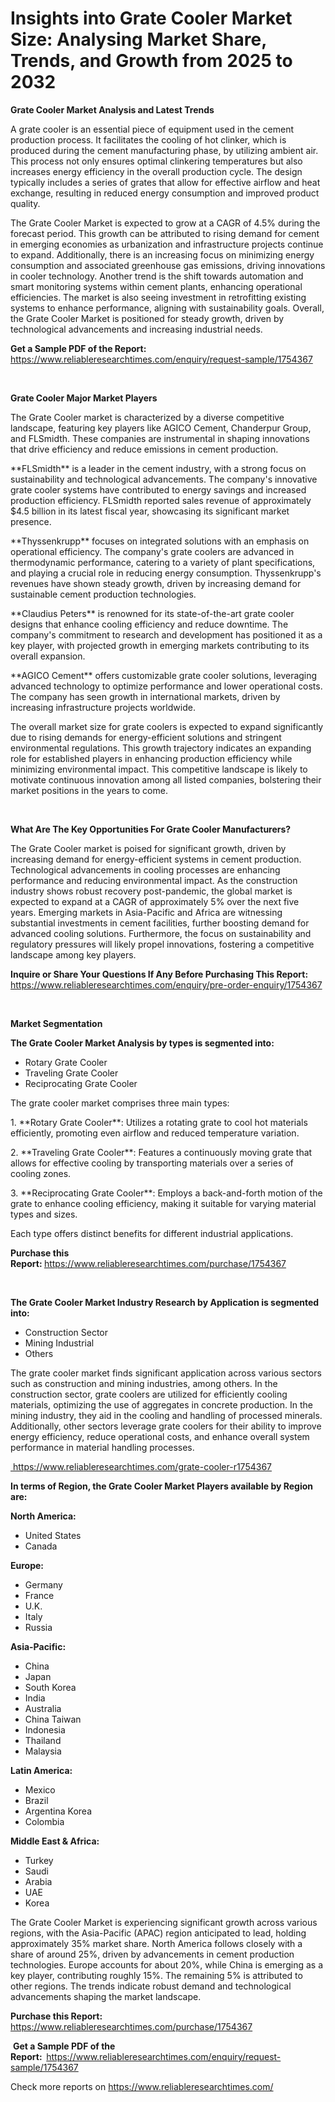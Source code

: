 <p><h1>Insights into Grate Cooler Market Size: Analysing Market Share, Trends, and Growth from 2025 to 2032</h1></p><p><strong>Grate Cooler Market Analysis and Latest Trends</strong></p>
<p><p>A grate cooler is an essential piece of equipment used in the cement production process. It facilitates the cooling of hot clinker, which is produced during the cement manufacturing phase, by utilizing ambient air. This process not only ensures optimal clinkering temperatures but also increases energy efficiency in the overall production cycle. The design typically includes a series of grates that allow for effective airflow and heat exchange, resulting in reduced energy consumption and improved product quality.</p><p>The Grate Cooler Market is expected to grow at a CAGR of 4.5% during the forecast period. This growth can be attributed to rising demand for cement in emerging economies as urbanization and infrastructure projects continue to expand. Additionally, there is an increasing focus on minimizing energy consumption and associated greenhouse gas emissions, driving innovations in cooler technology. Another trend is the shift towards automation and smart monitoring systems within cement plants, enhancing operational efficiencies. The market is also seeing investment in retrofitting existing systems to enhance performance, aligning with sustainability goals. Overall, the Grate Cooler Market is positioned for steady growth, driven by technological advancements and increasing industrial needs.</p></p>
<p><strong>Get a Sample PDF of the Report:&nbsp;</strong> <a href="https://www.reliableresearchtimes.com/enquiry/request-sample/1754367?utm_campaign=2284&utm_medium=2&utm_source=Github&utm_content=ia&utm_term=18022025&utm_id=grate-cooler">https://www.reliableresearchtimes.com/enquiry/request-sample/1754367</a></p>
<p>&nbsp;</p>
<p><strong>Grate Cooler Major Market Players</strong></p>
<p><p>The Grate Cooler market is characterized by a diverse competitive landscape, featuring key players like AGICO Cement, Chanderpur Group, and FLSmidth. These companies are instrumental in shaping innovations that drive efficiency and reduce emissions in cement production.</p><p>**FLSmidth** is a leader in the cement industry, with a strong focus on sustainability and technological advancements. The company's innovative grate cooler systems have contributed to energy savings and increased production efficiency. FLSmidth reported sales revenue of approximately $4.5 billion in its latest fiscal year, showcasing its significant market presence.</p><p>**Thyssenkrupp** focuses on integrated solutions with an emphasis on operational efficiency. The company's grate coolers are advanced in thermodynamic performance, catering to a variety of plant specifications, and playing a crucial role in reducing energy consumption. Thyssenkrupp's revenues have shown steady growth, driven by increasing demand for sustainable cement production technologies.</p><p>**Claudius Peters** is renowned for its state-of-the-art grate cooler designs that enhance cooling efficiency and reduce downtime. The company's commitment to research and development has positioned it as a key player, with projected growth in emerging markets contributing to its overall expansion.</p><p>**AGICO Cement** offers customizable grate cooler solutions, leveraging advanced technology to optimize performance and lower operational costs. The company has seen growth in international markets, driven by increasing infrastructure projects worldwide.</p><p>The overall market size for grate coolers is expected to expand significantly due to rising demands for energy-efficient solutions and stringent environmental regulations. This growth trajectory indicates an expanding role for established players in enhancing production efficiency while minimizing environmental impact. This competitive landscape is likely to motivate continuous innovation among all listed companies, bolstering their market positions in the years to come.</p></p>
<p>&nbsp;</p>
<p><strong>What Are The Key Opportunities For Grate Cooler Manufacturers?</strong></p>
<p><p>The Grate Cooler market is poised for significant growth, driven by increasing demand for energy-efficient systems in cement production. Technological advancements in cooling processes are enhancing performance and reducing environmental impact. As the construction industry shows robust recovery post-pandemic, the global market is expected to expand at a CAGR of approximately 5% over the next five years. Emerging markets in Asia-Pacific and Africa are witnessing substantial investments in cement facilities, further boosting demand for advanced cooling solutions. Furthermore, the focus on sustainability and regulatory pressures will likely propel innovations, fostering a competitive landscape among key players.</p></p>
<p><strong>Inquire or Share Your Questions If Any Before Purchasing This Report:</strong> <a href="https://www.reliableresearchtimes.com/enquiry/pre-order-enquiry/1754367?utm_campaign=2284&utm_medium=2&utm_source=Github&utm_content=ia&utm_term=18022025&utm_id=grate-cooler">https://www.reliableresearchtimes.com/enquiry/pre-order-enquiry/1754367</a></p>
<p>&nbsp;</p>
<p><strong>Market Segmentation</strong></p>
<p><strong>The Grate Cooler Market Analysis by types is segmented into:</strong></p>
<p><ul><li>Rotary Grate Cooler</li><li>Traveling Grate Cooler</li><li>Reciprocating Grate Cooler</li></ul></p>
<p><p>The grate cooler market comprises three main types: </p><p>1. **Rotary Grate Cooler**: Utilizes a rotating grate to cool hot materials efficiently, promoting even airflow and reduced temperature variation.</p><p>2. **Traveling Grate Cooler**: Features a continuously moving grate that allows for effective cooling by transporting materials over a series of cooling zones.</p><p>3. **Reciprocating Grate Cooler**: Employs a back-and-forth motion of the grate to enhance cooling efficiency, making it suitable for varying material types and sizes. </p><p>Each type offers distinct benefits for different industrial applications.</p></p>
<p><strong>Purchase this Report:&nbsp;</strong><a href="https://www.reliableresearchtimes.com/purchase/1754367?utm_campaign=2284&utm_medium=2&utm_source=Github&utm_content=ia&utm_term=18022025&utm_id=grate-cooler">https://www.reliableresearchtimes.com/purchase/1754367</a></p>
<p>&nbsp;</p>
<p><strong>The Grate Cooler Market Industry Research by Application is segmented into:</strong></p>
<p><ul><li>Construction Sector</li><li>Mining Industrial</li><li>Others</li></ul></p>
<p><p>The grate cooler market finds significant application across various sectors such as construction and mining industries, among others. In the construction sector, grate coolers are utilized for efficiently cooling materials, optimizing the use of aggregates in concrete production. In the mining industry, they aid in the cooling and handling of processed minerals. Additionally, other sectors leverage grate coolers for their ability to improve energy efficiency, reduce operational costs, and enhance overall system performance in material handling processes.</p></p>
<p><a href="https://www.reliableresearchtimes.com/grate-cooler-r1754367?utm_campaign=2284&utm_medium=2&utm_source=Github&utm_content=ia&utm_term=18022025&utm_id=grate-cooler">&nbsp;https://www.reliableresearchtimes.com/grate-cooler-r1754367</a></p>
<p><strong>In terms of Region, the Grate Cooler Market Players available by Region are:</strong></p>
<p>
    <p> <strong> North America: </strong>
        <ul>
            <li>United States</li>
            <li>Canada</li>
        </ul>
        </p> 
    <p> <strong> Europe: </strong>
        <ul>
            <li>Germany</li>
            <li>France</li>
            <li>U.K.</li>
            <li>Italy</li>
            <li>Russia</li>
        </ul>
        </p> 
    <p> <strong> Asia-Pacific: </strong>
        <ul>
            <li>China</li>
            <li>Japan</li>
            <li>South Korea</li>
            <li>India</li>
            <li>Australia</li>
            <li>China Taiwan</li>
            <li>Indonesia</li>
            <li>Thailand</li>
            <li>Malaysia</li>
        </ul>
        </p> 
    <p> <strong> Latin America: </strong>
        <ul>
            <li>Mexico</li>
            <li>Brazil</li>
            <li>Argentina Korea</li>
            <li>Colombia</li>
        </ul>
        </p> 
    <p> <strong> Middle East & Africa: </strong>
        <ul>
            <li>Turkey</li>
            <li>Saudi</li>
            <li>Arabia</li>
            <li>UAE</li>
            <li>Korea</li>
        </ul>
    </p>
    </p>
<p><p>The Grate Cooler Market is experiencing significant growth across various regions, with the Asia-Pacific (APAC) region anticipated to lead, holding approximately 35% market share. North America follows closely with a share of around 25%, driven by advancements in cement production technologies. Europe accounts for about 20%, while China is emerging as a key player, contributing roughly 15%. The remaining 5% is attributed to other regions. The trends indicate robust demand and technological advancements shaping the market landscape.</p></p>
<p><strong>Purchase this Report: </strong><a href="https://www.reliableresearchtimes.com/purchase/1754367?utm_campaign=2284&utm_medium=2&utm_source=Github&utm_content=ia&utm_term=18022025&utm_id=grate-cooler">https://www.reliableresearchtimes.com/purchase/1754367</a></p>
<p>&nbsp;<strong>Get a Sample PDF of the Report:&nbsp;&nbsp;</strong><a href="https://www.reliableresearchtimes.com/enquiry/request-sample/1754367?utm_campaign=2284&utm_medium=2&utm_source=Github&utm_content=ia&utm_term=18022025&utm_id=grate-cooler">https://www.reliableresearchtimes.com/enquiry/request-sample/1754367</a></p>
<p><strong></strong></p>
<p>Check more reports on <a href="https://www.reliableresearchtimes.com/?utm_campaign=2284&utm_medium=2&utm_source=Github&utm_content=ia&utm_term=18022025&utm_id=grate-cooler">https://www.reliableresearchtimes.com/</a></p>